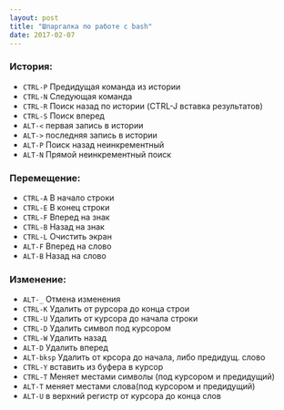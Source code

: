 ```yaml
---
layout: post
title: "Шпаргалка по работе с bash"
date: 2017-02-07
---
```


### История:
* `CTRL-P`	Предидущая команда из истории
* `CTRL-N`	Следующая команда
* `CTRL-R`	Поиск назад по истории (CTRL-J вставка результатов)
* `CTRL-S`	Поиск вперед
* `ALT-<`	первая запись в истории
* `ALT->`	последняя запись в истории
* `ALT-P`	Поиск назад неинкрементный
* `ALT-N`	Прямой неинкрементный поиск

### Перемещение:
* `CTRL-A`	В начало строки
* `CTRL-E`	В конец строки
* `CTRL-F`	Вперед на знак
* `CTRL-B`	Назад на знак
* `CTRL-L`	Очистить экран
* `ALT-F`	Вперед на слово
* `ALT-B`	Назад на слово


### Изменение:
* `ALT-_`	Отмена изменения
* `CTRL-K`	Удалить от рурсора до конца строи
* `CTRL-U`	Удалить от курсора до начала строки
* `CTRL-D`	Удалить символ под курсором
* `CTRL-W`	Удалить назад
* `ALT-D`	Удалить вперед
* `ALT-bksp`	Удалить от крсора до начала, либо предидущ. слово
* `CTRL-Y`	вставить из буфера в курсор
* `CTRL-T`	Меняет местами символы (под курсором и предидущий)
* `ALT-T`	меняет местами слова(под курсором и предидущий)
* `ALT-U`	в верхний регистр от курсора до конца слов
